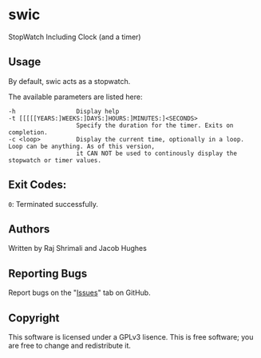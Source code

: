 swic
====
StopWatch Including Clock (and a timer)



Usage
-----
By default, swic acts as a stopwatch.
	
The available parameters are listed here:

```
-h                 Display help
-t [[[[[YEARS:]WEEKS:]DAYS:]HOURS:]MINUTES:]<SECONDS>
                   Specify the duration for the timer. Exits on completion.
-c <loop>          Display the current time, optionally in a loop. Loop can be anything. As of this version,
                   it CAN NOT be used to continously display the stopwatch or timer values.
```

Exit Codes:
-----------
`0`: Terminated successfully.

Authors
-------
Written by Raj Shrimali and Jacob Hughes

Reporting Bugs
--------------
Report bugs on the "[Issues](https://github.com/exrook/swic/issues)" tab on GitHub.

Copyright
---------
This software is licensed under a GPLv3 lisence.
This is free software; you are free to change and redistribute it.
